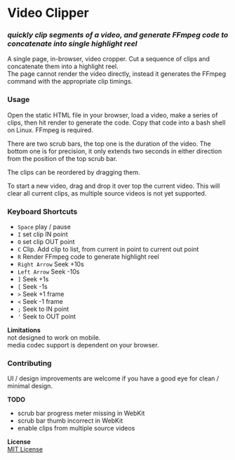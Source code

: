 # Video Clipper

### _quickly clip segments of a video, and generate FFmpeg code to concatenate into single highlight reel_

A single page, in-browser, video cropper. Cut a sequence of clips and concatenate them into a highlight reel.\
The page cannot render the video directly, instead it generates the FFmpeg command with the appropriate clip timings.

### Usage
Open the static HTML file in your browser, load a video, make a series of clips, then hit render to generate the code. Copy that code into a bash shell on Linux. FFmpeg is required.

There are two scrub bars, the top one is the duration of the video. The bottom one is for precision, it only extends two seconds in either direction from the position of the top scrub bar.

The clips can be reordered by dragging them.

To start a new video, drag and drop it over top the current video. This will clear all current clips, as multiple source videos is not yet supported.

### Keyboard Shortcuts
- `Space` play / pause
- `I` set clip IN point
- `O` set clip OUT point
- `C` Clip. Add clip to list, from current in point to current out point
- `R` Render FFmpeg code to generate highlight reel
- `Right Arrow` Seek +10s
- `Left Arrow` Seek -10s
- `]` Seek +1s
- `[` Seek -1s
- `>` Seek +1 frame
- `<` Seek -1 frame
- `;` Seek to IN point
- `'` Seek to OUT point

__Limitations__\
not designed to work on mobile.\
media codec support is dependent on your browser.

### Contributing
UI / design improvements are welcome if you have a good eye for clean / minimal design.

__TODO__
- scrub bar progress meter missing in WebKit
- scrub bar thumb incorrect in WebKit
- enable clips from multiple source videos

__License__\
[MIT License](!LICENSE)


